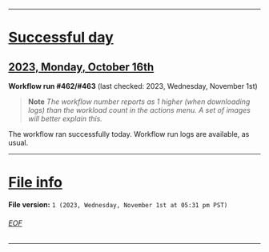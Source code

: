
***

# [Successful day](#Successful-day)

## [2023, Monday, October 16th](#2023-Monday-October-16th)

**Workflow run #462/#463** (last checked: 2023, Wednesday, November 1st)

> **Note** _The workflow number reports as 1 higher (when downloading logs) than the workload count in the actions menu. A set of images will better explain this._

The workflow ran successfully today. Workflow run logs are available, as usual.

***

# [File info](#File-info)

**File version:** `1 (2023, Wednesday, November 1st at 05:31 pm PST)`

###### [EOF](#EOF)

***
